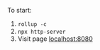 To start:

1. `rollup -c`
2. `npx http-server`
3. Visit page [localhost:8080](http://localhost:8080)
